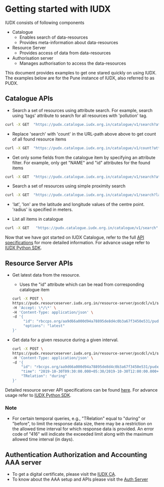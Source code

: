 # Getting started with IUDX

IUDX consists of following components

- Catalogue 
  - Enables search of data-resources 
  - Provides meta-information about data-resources
- Resource Server 
  - Provides access of data from data-resources
- Authorisation server 
  - Manages authorisation to access the data-resources

This document provides examples to get one stared quickly on using IUDX. The examples below are for the Pune instance of IUDX, also referred to as PUDX.

## Catalogue APIs

- Search a set of resources using attribute search. For example, search using 'tags' attribute to search for all resources with 'pollution' tag.
```bash
curl -X GET  "https://pudx.catalogue.iudx.org.in/catalogue/v1/search?attribute-name=(tags)&attribute-value=(pollution)"  -H 'Accept: application/json'
```
  - Replace 'search' with 'count' in the URL-path above above to get count of all found resource items

```bash
curl -X GET  "https://pudx.catalogue.iudx.org.in/catalogue/v1/count?attribute-name=(tags)&attribute-value=(pollution)"  -H 'Accept: application/json'
```
  - Get only some fields from the catalogue item by specifying an attribute filter. For example, only get "NAME" and "id" attributes for the found items
```bash
curl -X GET  "https://pudx.catalogue.iudx.org.in/catalogue/v1/search?attribute-name=(tags)&attributelue=(pollution)&attribute-filter=(id,NAME)"  -H 'Accept: application/json'
```

- Search a set of resources using simple proximity search
```bash
curl -X GET  "https://pudx.catalogue.iudx.org.in/catalogue/v1/search?lat=18.528311&lon=73.874537&radius=2000"  -H 'Accept: application/json'
```
   - 'lat', 'lon' are the latitude and longitude values of the centre point. 'radius' is specified in meters.

- List all items in catalogue
```bash
curl -X GET   "https://pudx.catalogue.iudx.org.in/catalogue/v1/search"  -H 'Accept: application/json' -H 'Cache-Control: no-cache'
```

Now that we have got started on IUDX Catalogue, refer to the full [API specifications](https://apidocs.iudx.org.in/cat) for more detailed information. For advance usage refer to [IUDX Python SDK](https://github.com/iudx/pyIUDX).

## Resource Server APIs
 - Get latest data from the resource. 
   - Uses the "id" attribute which can be read from corresponding catalogue item
   ```bash
   curl -X POST \
   https://pudx.resourceserver.iudx.org.in/resource-server/pscdcl/v1/search \
   -H 'Accept: \*/\*' \
   -H 'Content-Type: application/json' \
   -d '{
        "id": "rbccps.org/aa9d66a000d94a78895de8d4c0b3a67f3450e531/pudx-resource-server/aqm-bosch-climo/Susgaon_46",
        "options": "latest"
   }'
   ```

 - Get data for a given resource during a given interval.
   ```bash
   curl -X POST \
   https://pudx.resourceserver.iudx.org.in/resource-server/pscdcl/v1/search \
   -H 'Content-Type: application/json' \
   -d '{
       "id": "rbccps.org/aa9d66a000d94a78895de8d4c0b3a67f3450e531/pudx-resource-server/aqm-bosch-climo/Susgaon_46",
       "time": "2019-10-30T09:30:00.000+05:30/2019-10-30T12:00:00.000+05:30",
       "TRelation": "during"
   }'
   ```
Detailed resource server API specifications can be found [here](https://apidocs.iudx.org.in/rs). For advance usage refer to [IUDX Python SDK](https://github.com/iudx/pyIUDX).
### Note
- For certain temporal queries, e.g., "TRelation" equal to "during" or "before", to limit the response data size, there may be a restriction on the allowed time interval for which response data is provided. An error code of "416" will indicate the exceeded limit along with the maximum allowed time interval (in days).


## Authentication Authorization and Accounting AAA server 

 - To get a digital certificate, please visit the [IUDX CA](https://ca.iudx.org.in).
 - To know about the AAA setup and APIs please visit the [Auth Server](http://auth.iudx.org.in) 
